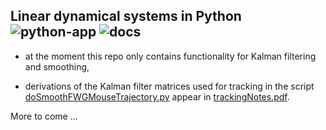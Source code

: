 Linear dynamical systems in Python ![python-app](https://github.com/joacorapela/lds_python/actions/workflows/python-app/badge.svg)
 ![docs](https://readthedocs.org/projects/pip/badge/)
----------------------------------

- at the moment this repo only contains functionality for Kalman filtering and smoothing,

- derivations of the Kalman filter matrices used for tracking in the script [doSmoothFWGMouseTrajectory.py](code/scripts/doSmoothFWGMouseTrajectory.py) appear in [trackingNotes.pdf](doc/trackingNotes/trackingNotes.pdf).

More to come ...

